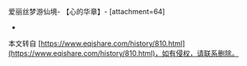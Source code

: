 爱丽丝梦游仙境-
【心的华章】-
\[attachment=64\]

-

本文转自 [https://www.eqishare.com/history/810.html](https://www.eqishare.com/history/810.html)，如有侵权，请联系删除。